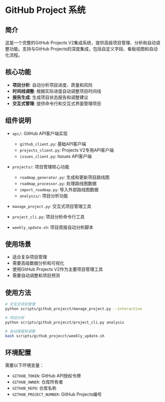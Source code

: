 # GitHub Project 系统

## 简介

这是一个完整的GitHub Projects V2集成系统，提供高级项目管理、分析和自动调整功能。支持与GitHub Projects的深度集成，包括自定义字段、看板视图和自动化流程。

## 核心功能

- **项目分析**: 自动分析项目进度、质量和风险
- **时间线调整**: 根据实际进度自动调整项目时间线
- **报告生成**: 生成项目状态报告和调整建议
- **交互式管理**: 提供命令行和交互式界面管理项目

## 组件说明

- `api/`: GitHub API客户端实现
  - `github_client.py`: 基础API客户端
  - `projects_client.py`: Projects V2专用API客户端
  - `issues_client.py`: Issues API客户端

- `projects/`: 项目管理核心功能
  - `roadmap_generator.py`: 生成和更新项目路线图
  - `roadmap_processor.py`: 处理路线图数据
  - `import_roadmap.py`: 导入外部路线图数据
  - `analysis/`: 项目分析功能

- `manage_project.py`: 交互式项目管理工具
- `project_cli.py`: 项目分析命令行工具
- `weekly_update.sh`: 项目周报自动分析脚本

## 使用场景

- 适合复杂项目管理
- 需要高级数据分析和可视化
- 使用GitHub Projects V2作为主要项目管理工具
- 需要自动调整和项目预测

## 使用方法

```bash
# 交互式项目管理
python scripts/github_projecct/manage_project.py --interactive

# 项目分析
python scripts/github_projecct/project_cli.py analysis

# 自动周报和调整
bash scripts/github_projecct/weekly_update.sh
```

## 环境配置

需要以下环境变量：

- `GITHUB_TOKEN`: GitHub API授权令牌
- `GITHUB_OWNER`: 仓库所有者
- `GITHUB_REPO`: 仓库名称
- `GITHUB_PROJECT_NUMBER`: GitHub Projects编号
